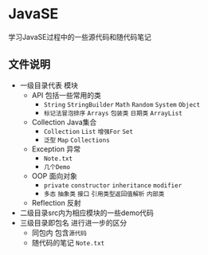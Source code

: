 # JavaSE
学习JavaSE过程中的一些源代码和随代码笔记

## 文件说明
- 一级目录代表 模块
    - API 包括一些常用的类
        - `String` `StringBuilder` `Math` `Random` `System` `Object`
        - `标记法冒泡排序` `Arrays` `包装类` `日期类` `ArrayList`
    - Collection Java集合
        - `Collection` `List` `增强For` `Set`
        - `泛型` `Map` `Collections`
    - Exception 异常
        - `Note.txt` 
        - `几个Demo`
    - OOP 面向对象 
        - `private` `constructor` `inheritance` `modifier`
        - `多态` `抽象类` `接口` `引用类型返回值解析` `内部类`
    - Reflection 反射
- 二级目录src内为相应模块的一些demo代码
- 三级目录即包名 进行进一步的区分
    - 同包内 包含`源代码` 
    - 随代码的笔记 `Note.txt`
    
